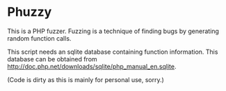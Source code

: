 Phuzzy
======

This is a PHP fuzzer. Fuzzing is a technique of finding bugs by generating
random function calls.

This script needs an sqlite database containing function information. This
database can be obtained from http://doc.php.net/downloads/sqlite/php_manual_en.sqlite.

(Code is dirty as this is mainly for personal use, sorry.)
